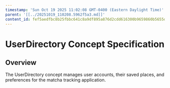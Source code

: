 ```yaml
---
timestamp: 'Sun Oct 19 2025 11:02:08 GMT-0400 (Eastern Daylight Time)'
parent: '[[../20251019_110208.5962f5a3.md]]'
content_id: fef5aedfbc8b25fbbc641c8a9df895a876d2cdd616300b9659860b5655d62ea4
---
```


# UserDirectory Concept Specification

## Overview

The UserDirectory concept manages user accounts, their saved places, and preferences for the matcha tracking application.
